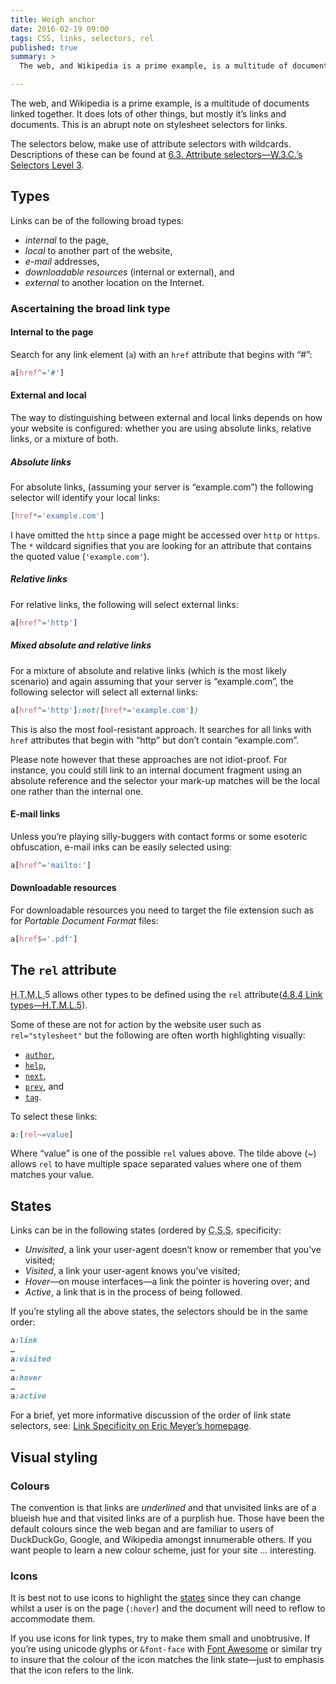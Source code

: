 ```yaml
---
title: Weigh anchor
date: 2016-02-19 09:00
tags: CSS, links, selectors, rel
published: true
summary: >
  The web, and Wikipedia is a prime example, is a multitude of documents linked together. It does lots of other things, but mostly it’s links and documents. This is an abrupt note on stylesheet selectors for links.

---
```


The web, and Wikipedia is a prime example, is a multitude of documents linked together. It does lots of other things, but mostly it’s links and documents. This is an abrupt note on stylesheet selectors for links.

The selectors below, make use of attribute selectors with wildcards. Descriptions of these can be found at [6.3. Attribute selectors—<abbr title="World Wide Web Consortium" class="initialism">W.3.C.</abbr>’s Selectors Level 3](https://www.w3.org/TR/css3-selectors/#attribute-selectors).

## Types

Links can be of the following broad types:

* *internal* to the page,
* *local* to another part of the website,
* *e-mail* addresses,
* *downloadable resources* (internal or external), and
* *external* to another location on the Internet.

### Ascertaining the broad link type

#### Internal to the page

Search for any link element (`a`) with an `href` attribute that begins with “#”:

``` css
a[href^='#']
```

#### External and local

The way to distinguishing between external and local links depends on how your website is configured: whether you are using absolute links, relative links, or a mixture of both.

##### Absolute links

For absolute links, (assuming your server is “example.com”) the following selector will identify your local links:

``` css
[href*='example.com']
```

I have omitted the `http` since a page might be accessed over `http` or `https`. The `*` wildcard signifies that you are looking for an attribute that contains the quoted value (`'example.com'`).


##### Relative links

For relative links, the following will select external links:

``` css
a[href^='http']
```

##### Mixed absolute and relative links

For a mixture of absolute and relative links (which is the most likely scenario) and again assuming that your server is “example.com”, the following selector will select all external links:

``` css
a[href^='http']:not([href*='example.com'])
```

This is also the most fool-resistant approach. It searches for all links with `href` attributes that begin with “http” but don’t contain “example.com”.

Please note however that these approaches are not idiot-proof. For instance, you could still link to an internal document fragment using an absolute reference and the selector your mark-up matches will be the local one rather than the internal one.

#### E-mail links

Unless you’re playing silly-buggers with contact forms or some esoteric obfuscation, e-mail inks can be easily selected using:

``` css
a[href^='mailto:']
```

#### Downloadable resources

For downloadable resources you need to target the file extension such as for *Portable Document Format* files:

``` css
a[href$='.pdf']
```

## The `rel` attribute

<abbr title="Hypertext Mark-up Language" class="initialism">H.T.M.L.</abbr>5 allows other types to be defined using the `rel` attribute([4.8.4 Link types—<abbr title="Hypertext Mark-up Language" class="initialism">H.T.M.L.</abbr>5](https://www.w3.org/TR/html5/links.html#linkTypes)).

Some of these are not for action by the website user such as `rel="stylesheet"` but the following are often worth highlighting visually:

* [`author`](https://www.w3.org/TR/html5/links.html#link-type-author),
* [`help`](https://www.w3.org/TR/html5/links.html#link-type-help),
* [`next`](https://www.w3.org/TR/html5/links.html#link-type-next),
* [`prev`](https://www.w3.org/TR/html5/links.html#link-type-prev), and
* [`tag`](https://www.w3.org/TR/html5/links.html#link-type-tag).

To select these links:

``` css
a:[rel~=value]
```

Where “value” is one of the possible `rel` values above. The tilde above (~) allows `rel` to have multiple space separated values where one of them matches your value.

## States

Links can be in the following states (ordered by <abbr title="Cascading Style Sheets" class="initialism">C.S.S.</abbr> specificity:

* *Unvisited*, a link your user-agent doesn’t know or remember that you’ve visited;
* *Visited*, a link your user-agent knows you’ve visited;
* *Hover*—on mouse interfaces—a link the pointer is hovering over; and
* *Active*, a link that is in the process of being followed.

If you’re styling all the above states, the selectors should be in the same order:

``` css
a:link
…
a:visited
…
a:hover
…
a:active
```

For a brief, yet more informative discussion of the order of link state selectors, see: [Link Specificity on Eric Meyer’s homepage](http://meyerweb.com/eric/css/link-specificity.html).

## Visual styling


### Colours

The convention is that links are *underlined* and that unvisited links are of a blueish hue and that visited links are of a purplish hue. Those have been the default colours since the web began and are familiar to users of DuckDuckGo, Google, and Wikipedia amongst innumerable others. If you want people to learn a new colour scheme, just for your site … interesting.

### Icons

It is best not to use icons to highlight the [states](#states) since they can change whilst a user is on the page (`:hover`) and the document will need to reflow to accommodate them.

If you use icons for link types, try to make them small and unobtrusive. If you’re using unicode glyphs or `&font-face` with [Font Awesome](https://fortawesome.github.io/Font-Awesome/) or similar try to insure that the colour of the icon matches the link state—just to emphasis that the icon refers to the link.